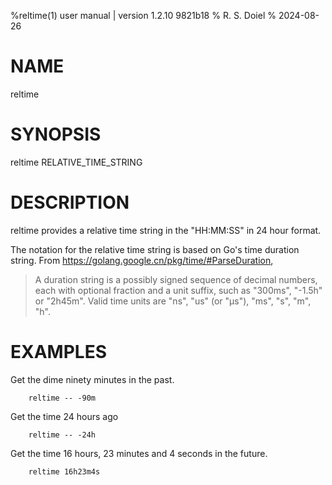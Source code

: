 %reltime(1) user manual | version 1.2.10 9821b18
% R. S. Doiel
% 2024-08-26

# NAME

reltime

# SYNOPSIS

reltime RELATIVE_TIME_STRING

# DESCRIPTION

reltime provides a relative time string in the "HH:MM:SS" in 24 hour format.

The notation for the relative time string is based on Go's time duration string. From
https://golang.google.cn/pkg/time/#ParseDuration, 

> A duration string is a possibly signed sequence of decimal numbers, each with 
> optional fraction and a unit suffix, such as "300ms", "-1.5h" or "2h45m".
> Valid time units are "ns", "us" (or "µs"), "ms", "s", "m", "h".


# EXAMPLES

Get the dime ninety minutes in the past.

~~~shell
    reltime -- -90m
~~~

Get the time 24 hours ago

~~~shell
    reltime -- -24h
~~~

Get the time 16 hours, 23 minutes and 4 seconds in the future.

~~~shell
	reltime 16h23m4s
~~~


